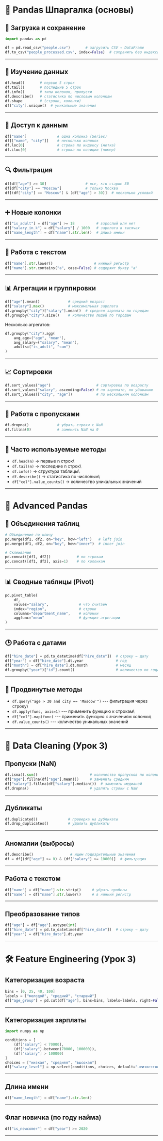 # 📌 Pandas Шпаргалка (основы)

## 📂 Загрузка и сохранение

``` python
import pandas as pd

df = pd.read_csv("people.csv")       # загрузить CSV → DataFrame
df.to_csv("people_processed.csv", index=False)  # сохранить без индекса
```

------------------------------------------------------------------------

## 🔎 Изучение данных

``` python
df.head()       # первые 5 строк
df.tail()       # последние 5 строк
df.info()       # типы колонок, пропуски
df.describe()   # статистика по числовым колонкам
df.shape        # (строки, колонки)
df["city"].unique()  # уникальные значения
```

------------------------------------------------------------------------

## 🎯 Доступ к данным

``` python
df["name"]              # одна колонка (Series)
df[["name", "city"]]    # несколько колонок
df.loc[0]               # строка по индексу (метка)
df.iloc[0]              # строка по позиции (номер)
```

------------------------------------------------------------------------

## 🔍 Фильтрация

``` python
df[df["age"] >= 30]                  # все, кто старше 30
df[df["city"] == "Moscow"]           # только Москва
df[(df["city"] == "Moscow") & (df["age"] > 30)]  # несколько условий
```

------------------------------------------------------------------------

## ➕ Новые колонки

``` python
df["is_adult"] = df["age"] >= 18          # взрослый или нет
df["salary_in_k"] = df["salary"] / 1000   # зарплата в тысячах
df["name_length"] = df["name"].str.len()  # длина имени
```

------------------------------------------------------------------------

## 📝 Работа с текстом

``` python
df["name"].str.lower()                   # нижний регистр
df["name"].str.contains("a", case=False) # содержит букву "a"
```

------------------------------------------------------------------------

## 📊 Агрегации и группировки

``` python
df["age"].mean()             # средний возраст
df["salary"].max()           # максимальная зарплата
df.groupby("city")["salary"].mean()  # средняя зарплата по городам
df.groupby("city").size()    # количество людей по городам
```

Несколько агрегатов:

``` python
df.groupby("city").agg(
    avg_age=("age", "mean"),
    avg_salary=("salary", "mean"),
    adults=("is_adult", "sum")
)
```

------------------------------------------------------------------------

## 📈 Сортировки

``` python
df.sort_values("age")                     # сортировка по возрасту
df.sort_values("salary", ascending=False) # по зарплате, по убыванию
df.sort_values(["city", "age"])           # по нескольким колонкам
```

------------------------------------------------------------------------

## 🧹 Работа с пропусками

``` python
df.dropna()             # убрать строки с NaN
df.fillna(0)            # заменить NaN на 0
```

------------------------------------------------------------------------

## 📌 Часто используемые методы

-   `df.head(n)` → первые n строк\
-   `df.tail(n)` → последние n строк\
-   `df.info()` → структура таблицы\
-   `df.describe()` → статистика по числовым\
-   `df["col"].value_counts()` → количество уникальных значений

------------------------------------------------------------------------

# 🚀 Advanced Pandas

## 🔗 Объединения таблиц

``` python
# Объединение по ключу
pd.merge(df1, df2, on="key", how="left")   # left join
pd.merge(df1, df2, on="key", how="inner")  # inner join

# Склеивание
pd.concat([df1, df2])            # по строкам
pd.concat([df1, df2], axis=1)    # по колонкам
```

------------------------------------------------------------------------

## 📊 Сводные таблицы (Pivot)

``` python
pd.pivot_table(
    df,
    values="salary",              # что считаем
    index="region",               # строки
    columns="department_name",    # колонки
    aggfunc="mean"                # функция агрегации
)
```

------------------------------------------------------------------------

## 🕒 Работа с датами

``` python
df["hire_date"] = pd.to_datetime(df["hire_date"])  # строку → дату
df["year"] = df["hire_date"].dt.year               # год
df["month"] = df["hire_date"].dt.month             # месяц
df.groupby("year")["id"].count()                   # количество по годам
```

------------------------------------------------------------------------

## 📌 Продвинутые методы

-   `df.query("age > 30 and city == 'Moscow'")` --- фильтрация через
    строку\
-   `df.apply(func, axis=1)` --- применить функцию к строкам\
-   `df["col"].map(func)` --- применить функцию к значениям колонки\
-   `df.value_counts()` --- количество уникальных значений


------------------------------------------------------------------------

# 🧹 Data Cleaning (Урок 3)

## Пропуски (NaN)

``` python
df.isna().sum()                        # количество пропусков по колонкам
df["age"].fillna(df["age"].mean())     # заменить средним
df["salary"].fillna(df["salary"].median())  # заменить медианой
df.dropna()                            # удалить строки с NaN
```

------------------------------------------------------------------------

## Дубликаты

``` python
df.duplicated()              # проверка на дубликаты
df.drop_duplicates()         # удалить дубликаты
```

------------------------------------------------------------------------

## Аномалии (выбросы)

``` python
df.describe()                 # ищем подозрительные значения
df = df[(df["age"] >= 0) & (df["salary"] >= 10000)]  # фильтрация
```

------------------------------------------------------------------------

## Работа с текстом

``` python
df["name"] = df["name"].str.strip()     # убрать пробелы
df["name"] = df["name"].str.lower()     # в нижний регистр
```

------------------------------------------------------------------------

## Преобразование типов

``` python
df["age"] = df["age"].astype(int)       
df["hire_date"] = pd.to_datetime(df["hire_date"])  # строку → дату
df["year"] = df["hire_date"].dt.year
```

------------------------------------------------------------------------

# 🛠 Feature Engineering (Урок 3)

## Категоризация возраста

``` python
bins = [0, 25, 40, 100]
labels = ["молодой", "средний", "старший"]
df["age_group"] = pd.cut(df["age"], bins=bins, labels=labels, right=False)
```

------------------------------------------------------------------------

## Категоризация зарплаты

``` python
import numpy as np

conditions = [
    (df["salary"] < 70000),
    (df["salary"].between(70000, 100000)),
    (df["salary"] > 100000)
]
choices = ["низкая", "средняя", "высокая"]
df["salary_level"] = np.select(conditions, choices, default="неизвестно")
```

------------------------------------------------------------------------

## Длина имени

``` python
df["name_length"] = df["name"].str.len()
```

------------------------------------------------------------------------

## Флаг новичка (по году найма)

``` python
df["is_newcomer"] = df["year"] >= 2020
```

------------------------------------------------------------------------
